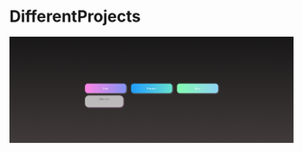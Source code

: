 # DifferentProjects

![Image alt](https://github.com/Karamiss/DifferentProjects/blob/Scheduler/Screenshot_1.png)
